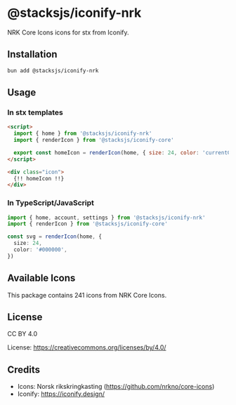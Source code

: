 # @stacksjs/iconify-nrk

NRK Core Icons icons for stx from Iconify.

## Installation

```bash
bun add @stacksjs/iconify-nrk
```

## Usage

### In stx templates

```html
<script>
  import { home } from '@stacksjs/iconify-nrk'
  import { renderIcon } from '@stacksjs/iconify-core'

  export const homeIcon = renderIcon(home, { size: 24, color: 'currentColor' })
</script>

<div class="icon">
  {!! homeIcon !!}
</div>
```

### In TypeScript/JavaScript

```typescript
import { home, account, settings } from '@stacksjs/iconify-nrk'
import { renderIcon } from '@stacksjs/iconify-core'

const svg = renderIcon(home, {
  size: 24,
  color: '#000000',
})
```

## Available Icons

This package contains 241 icons from NRK Core Icons.

## License

CC BY 4.0

License: https://creativecommons.org/licenses/by/4.0/

## Credits

- Icons: Norsk rikskringkasting (https://github.com/nrkno/core-icons)
- Iconify: https://iconify.design/
